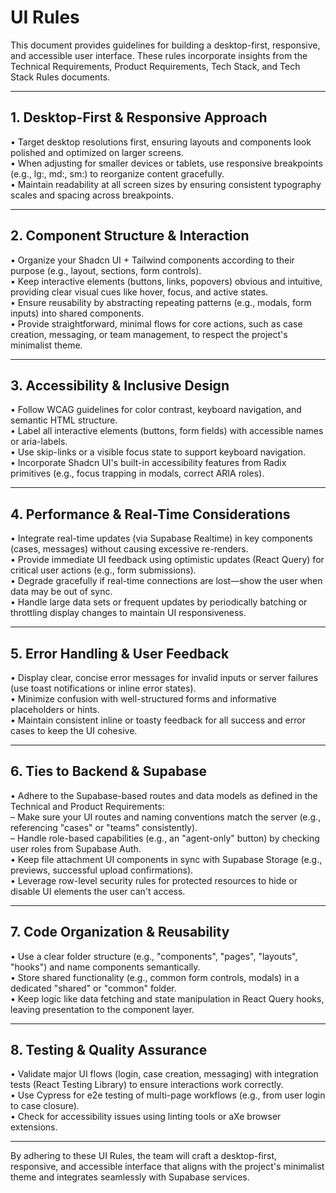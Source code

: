 # UI Rules

This document provides guidelines for building a desktop-first, responsive, and accessible user interface. These rules incorporate insights from the Technical Requirements, Product Requirements, Tech Stack, and Tech Stack Rules documents.

---

## 1. Desktop-First & Responsive Approach

• Target desktop resolutions first, ensuring layouts and components look polished and optimized on larger screens.  
• When adjusting for smaller devices or tablets, use responsive breakpoints (e.g., lg:, md:, sm:) to reorganize content gracefully.  
• Maintain readability at all screen sizes by ensuring consistent typography scales and spacing across breakpoints.

---

## 2. Component Structure & Interaction

• Organize your Shadcn UI + Tailwind components according to their purpose (e.g., layout, sections, form controls).  
• Keep interactive elements (buttons, links, popovers) obvious and intuitive, providing clear visual cues like hover, focus, and active states.  
• Ensure reusability by abstracting repeating patterns (e.g., modals, form inputs) into shared components.  
• Provide straightforward, minimal flows for core actions, such as case creation, messaging, or team management, to respect the project's minimalist theme.

---

## 3. Accessibility & Inclusive Design

• Follow WCAG guidelines for color contrast, keyboard navigation, and semantic HTML structure.  
• Label all interactive elements (buttons, form fields) with accessible names or aria-labels.  
• Use skip-links or a visible focus state to support keyboard navigation.  
• Incorporate Shadcn UI's built-in accessibility features from Radix primitives (e.g., focus trapping in modals, correct ARIA roles).

---

## 4. Performance & Real-Time Considerations

• Integrate real-time updates (via Supabase Realtime) in key components (cases, messages) without causing excessive re-renders.  
• Provide immediate UI feedback using optimistic updates (React Query) for critical user actions (e.g., form submissions).  
• Degrade gracefully if real-time connections are lost—show the user when data may be out of sync.  
• Handle large data sets or frequent updates by periodically batching or throttling display changes to maintain UI responsiveness.

---

## 5. Error Handling & User Feedback

• Display clear, concise error messages for invalid inputs or server failures (use toast notifications or inline error states).  
• Minimize confusion with well-structured forms and informative placeholders or hints.  
• Maintain consistent inline or toasty feedback for all success and error cases to keep the UI cohesive.

---

## 6. Ties to Backend & Supabase

• Adhere to the Supabase-based routes and data models as defined in the Technical and Product Requirements:  
  – Make sure your UI routes and naming conventions match the server (e.g., referencing "cases" or "teams" consistently).  
  – Handle role-based capabilities (e.g., an "agent-only" button) by checking user roles from Supabase Auth.  
• Keep file attachment UI components in sync with Supabase Storage (e.g., previews, successful upload confirmations).  
• Leverage row-level security rules for protected resources to hide or disable UI elements the user can't access.

---

## 7. Code Organization & Reusability

• Use a clear folder structure (e.g., "components", "pages", "layouts", "hooks") and name components semantically.  
• Store shared functionality (e.g., common form controls, modals) in a dedicated "shared" or "common" folder.  
• Keep logic like data fetching and state manipulation in React Query hooks, leaving presentation to the component layer.

---

## 8. Testing & Quality Assurance

• Validate major UI flows (login, case creation, messaging) with integration tests (React Testing Library) to ensure interactions work correctly.  
• Use Cypress for e2e testing of multi-page workflows (e.g., from user login to case closure).  
• Check for accessibility issues using linting tools or aXe browser extensions.

---

By adhering to these UI Rules, the team will craft a desktop-first, responsive, and accessible interface that aligns with the project's minimalist theme and integrates seamlessly with Supabase services. 
